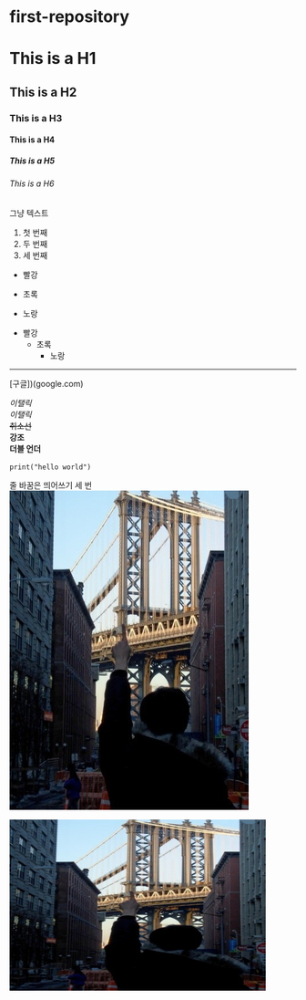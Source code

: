 # first-repository
# This is a H1
## This is a H2
### This is a H3
#### This is a H4
##### This is a H5
###### This is a H6
그냥 텍스트

1. 첫 번째
2. 두 번째
3. 세 번째

- 빨강
* 초록
+ 노랑

- 빨강
  - 초록
      - 노랑

---
[구글])(google.com)

*이탤릭*   
_이탤릭_   
~~취소선~~   
**강조**   
__더블 언더__   

```
print("hello world")
```

줄 바꿈은 띄어쓰기 세 번   
![Alt image](test.png)

<img src="test.png" width="450px" height="300px"></img>
